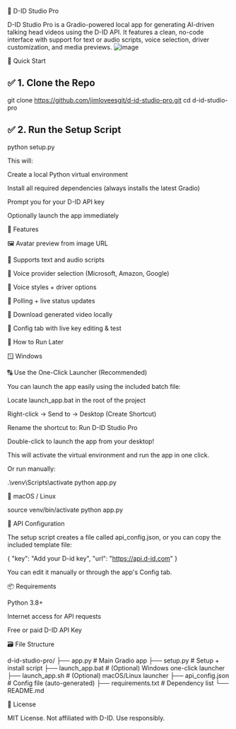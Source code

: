 🎨 D-ID Studio Pro

D-ID Studio Pro is a Gradio-powered local app for generating AI-driven talking head videos using the D-ID API. It features a clean, no-code interface with support for text or audio scripts, voice selection, driver customization, and media previews.
![image](https://github.com/user-attachments/assets/873c64bd-131f-4a1e-a72a-8e70e0f831eb)

🚀 Quick Start

## ✅ 1. Clone the Repo

git clone https://github.com/jimloveesgit/d-id-studio-pro.git
cd d-id-studio-pro

## ✅ 2. Run the Setup Script

python setup.py

This will:

Create a local Python virtual environment

Install all required dependencies (always installs the latest Gradio)

Prompt you for your D-ID API key

Optionally launch the app immediately

🧐 Features

🖼 Avatar preview from image URL

🎤 Supports text and audio scripts

🌊 Voice provider selection (Microsoft, Amazon, Google)

📃 Voice styles + driver options

🔁 Polling + live status updates

📅 Download generated video locally

🤩 Config tab with live key editing & test

🦪 How to Run Later

🪟 Windows

🔠 Use the One-Click Launcher (Recommended)

You can launch the app easily using the included batch file:

Locate launch_app.bat in the root of the project

Right-click → Send to → Desktop (Create Shortcut)

Rename the shortcut to: Run D-ID Studio Pro

Double-click to launch the app from your desktop!

This will activate the virtual environment and run the app in one click.

Or run manually:

.\venv\Scripts\activate
python app.py

🍎 macOS / Linux

source venv/bin/activate
python app.py

🔐 API Configuration

The setup script creates a file called api_config.json, or you can copy the included template file:

{
  "key": "Add your D-id key",
  "url": "https://api.d-id.com"
}

You can edit it manually or through the app's Config tab.

📦 Requirements

Python 3.8+

Internet access for API requests

Free or paid D-ID API Key

🗃 File Structure

d-id-studio-pro/
├── app.py               # Main Gradio app
├── setup.py             # Setup + install script
├── launch_app.bat       # (Optional) Windows one-click launcher
├── launch_app.sh        # (Optional) macOS/Linux launcher
├── api_config.json      # Config file (auto-generated)
├── requirements.txt     # Dependency list
└── README.md

📄 License

MIT License. Not affiliated with D-ID. Use responsibly.

